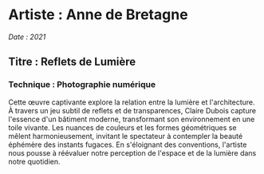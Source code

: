 # Artiste : Anne de Bretagne

*Date : 2021*


## Titre : Reflets de Lumière

### Technique : Photographie numérique

Cette œuvre captivante explore la relation entre la lumière et l'architecture. À travers un jeu subtil de reflets et de transparences, Claire Dubois capture l'essence d'un bâtiment moderne, transformant son environnement en une toile vivante. Les nuances de couleurs et les formes géométriques se mêlent harmonieusement, invitant le spectateur à contempler la beauté éphémère des instants fugaces. En s'éloignant des conventions, l'artiste nous pousse à réévaluer notre perception de l'espace et de la lumière dans notre quotidien.
